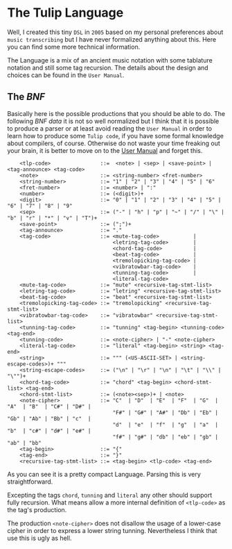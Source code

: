 # The Tulip Language

Well, I created this tiny ``DSL`` in ``2005`` based on my personal preferences about ``music transcribing`` but I have never
formalized anything about this. Here you can find some more technical information.

The Language is a mix of an ancient music notation with some tablature notation and still some tag recursion. The details
about the design and choices can be found in the ``User Manual``.

## The *BNF*

Basically here is the possible productions that you should be able to do. The following *BNF data* it is not so well
normalized but I think that it is possible to produce a parser or at least avoid reading the ``User Manual`` in order to learn
how to produce some ``Tulip code``, if you have some formal knowledge about compilers, of course. Otherwise do not waste your
time freaking out your brain, it is better to move on to the [User Manual](https://github.com/rafael-santiago/tulip/blob/master/doc/MANUAL.md)
and forget this.

        <tlp-code>                ::=  <note> | <sep> | <save-point> | <tag-announce> <tag-code>
        <note>                    ::= <string-number> <fret-number>
        <string-number>           ::= "1" | "2" | "3" | "4" | "5" | "6"
        <fret-number>             ::= <number> | ":"
        <number>                  ::= (<digit>)+
        <digit>                   ::= "0" | "1" | "2" | "3" | "4" | "5" | "6" | "7" | "8" | "9"
        <sep>                     ::= ("-" | "h" | "p" | "~" | "/" | "\" | "b" | "r" | "*" | "v" | "T")+
        <save-point>              ::= (";")+
        <tag-announce>            ::= "."
        <tag-code>                ::= <mute-tag-code>           |
                                      <letring-tag-code>        |
                                      <chord-tag-code>          |
                                      <beat-tag-code>           |
                                      <tremolopicking-tag-code> |
                                      <vibratowbar-tag-code>    |
                                      <tunning-tag-code>        |
                                      <literal-tag-code>
        <mute-tag-code>           ::= "mute" <recursive-tag-stmt-list>
        <letring-tag-code>        ::= "letring" <recursive-tag-stmt-list>
        <beat-tag-code>           ::= "beat" <recursive-tag-stmt-list>
        <tremolopicking-tag-code> ::= "tremolopicking" <recursive-tag-stmt-list>
        <vibratowbar-tag-code>    ::= "vibratowbar" <recursive-tag-stmt-list>
        <tunning-tag-code>        ::= "tunning" <tag-begin> <tunning-code> <tag-end>
        <tunning-code>            ::= <note-cipher> | "-" <note-cipher>
        <literal-tag-code>        ::= "literal" <tag-begin> <string> <tag-end>
        <string>                  ::= """ (<US-ASCII-SET> | <string-escape-codes>)+ """
        <string-escape-codes>     ::= ("\n" | "\r" | "\n" | "\t" | "\\" | "\"")+
        <chord-tag-code>          ::= "chord" <tag-begin> <chord-stmt-list> <tag-end>
        <chord-stmt-list>         ::= (<note><sep>)+ | <note>
        <note-cipher>             ::= "C"  | "D"  | "E"  | "F"  | "G"  | "A"  | "B"  | "C#" | "D#" |
                                      "F#" | "G#" | "A#" | "Db" | "Eb" | "Gb" | "Ab" | "Bb" | "c"  |
                                      "d"  | "e"  | "f"  | "g"  | "a"  | "b"  | "c#" | "d#" | "e#" |
                                      "f#" | "g#" | "db" | "eb" | "gb" | "ab" | "bb"
        <tag-begin>               ::= "{"
        <tag-end>                 ::= "}"
        <recursive-tag-stmt-list> ::= <tag-begin> <tlp-code> <tag-end>

As you can see it is a pretty compact Language. Parsing this is very straightforward.

Excepting the tags ``chord``, ``tunning`` and ``literal`` any other should support fully recursion. What means allow a more
internal definition of ``<tlp-code>`` as the tag's production.

The production ``<note-cipher>`` does not disallow the usage of a lower-case cipher in order to express a lower string tunning.
Nevertheless I think that use this is ugly as hell.
